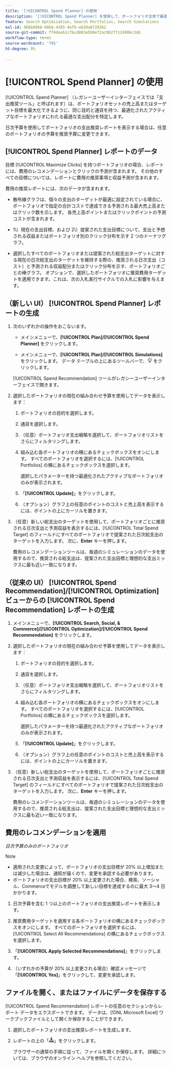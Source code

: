 ```yaml
---
title: '[!UICONTROL Spend Planner] の使用'
description: '[!UICONTROL Spend Planner] を使用して、ポートフォリオ全体で最適な支出配分を特定する方法を説明します。'
feature: Search Optimization, Search Portfolios, Search Simulations
exl-id: 966b8968-68b6-4385-9efb-e639a6729362
source-git-commit: ff4deeb1cfbcd863e5b0ef2ac9b2f7124906c3dd
workflow-type: tm+mt
source-wordcount: '791'
ht-degree: 0%

---
```


# [!UICONTROL Spend Planner] の使用

<!-- When this becomes a menu item, move file and TOC entry accordingly -->

[!UICONTROL Spend Planner] （レガシーユーザーインターフェイスでは「支出推奨ツール」と呼ばれます）は、ポートフォリオセットの売上高またはターゲット目標を最大化できるように、同じ目的と通貨を持つ、最適化されたアクティブなポートフォリオにわたる最適な支出配分を特定します。

日次予算を使用してポートフォリオの支出推奨レポートを表示する場合は、任意のポートフォリオの予算を推奨予算に変更できます。

## [!UICONTROL Spend Planner] レポートのデータ

目標 [!UICONTROL Maximize Clicks] を持つポートフォリオの場合、レポートには、費用のレコメンデーションとクリックの予測が含まれます。 その他のすべての目標については、レポートに費用の推奨事項と収益予測が含まれます。

費用の推奨レポートには、次のデータが含まれます。

* 散布線グラフは、個々の支出のターゲットが最適に設定されている場合に、ポートフォリオで指定の合計コストで達成できる予測される最大売上高またはクリック数を示します。 各売上高ポイントまたはクリックポイントの予測コストが含まれます。

* 1\）現在の支出目標、および 2\）提案された支出目標について、支出と予想される収益またはポートフォリオ別のクリック分布を示す 2 つのドーナツグラフ。

* 選択したすべてのポートフォリオまたは提案された総支出ターゲットに対する現在の日次総支出のターゲットを維持する際の、推奨される日次支出（コスト）と予測される収益配分またはクリック分布を示す、ポートフォリオごとの棒グラフ。 オプションで、選択したポートフォリオに推奨費用ターゲットを適用できます。これは、次の入札実行サイクルでの入札に影響を与えます。

## （新しい UI） [!UICONTROL Spend Planner] レポートの生成

1. 次のいずれかの操作をおこないます。

   * メインメニューで、**[!UICONTROL Plan]/[!UICONTROL Spend Planner]** をクリックします。

   * メインメニューで、**[!UICONTROL Plan]/[!UICONTROL Simulations]** をクリックします。 データ テーブルの上にあるツールバーで、![ 費用プランナー ](/help/search-social-commerce/assets/spend-planner-icon.png " 費用プランナー ") をクリックします。

   [!UICONTROL Spend Recommendation] ツールがレガシーユーザーインターフェイスで開きます。

1. 選択したポートフォリオの現在の組み合わせ予算を使用してデータを表示します：

   1. ポートフォリオの目的を選択します。

   1. 通貨を選択します。

   1. （任意）ポートフォリオ支出戦略を選択して、ポートフォリオリストをさらにフィルタリングします。

   1. 組み込む各ポートフォリオの横にあるチェックボックスをオンにします。 すべてのポートフォリオを選択するには、[!UICONTROL Portfolios] の横にあるチェックボックスを選択します。

      選択したパラメーターを持つ最適化されたアクティブなポートフォリオのみが表示されます。

   1. 「**[!UICONTROL Update]**」をクリックします。

   1. （オプション）グラフ上の任意のポイントのコストと売上高を表示するには、ポイントの上にカーソルを置きます。

1. （任意）新しい総支出のターゲットを使用して、ポートフォリオごとに推奨される日次支出と予測収益を表示するには、[!UICONTROL Total Spend Target] のフィールドにすべてのポートフォリオで提案された日次総支出のターゲットを入力します。 次に、**Enter** キーを押します。

   費用のレコメンデーションツールは、毎週のシミュレーションのデータを使用するので、推奨される総支出は、提案された支出目標と理想的な支出ミックスに最も近い一致になります。

## （従来の UI） [!UICONTROL Spend Recommendation]/[!UICONTROL Optimization] ビューからの [!UICONTROL Spend Recommendation] レポートの生成

1. メインメニューで、**[!UICONTROL Search, Social, & Commerce]/[!UICONTROL Optimization]/[!UICONTROL Spend Recommendation]** をクリックします。

1. 選択したポートフォリオの現在の組み合わせ予算を使用してデータを表示します：

   1. ポートフォリオの目的を選択します。

   1. 通貨を選択します。

   1. （任意）ポートフォリオ支出戦略を選択して、ポートフォリオリストをさらにフィルタリングします。

   1. 組み込む各ポートフォリオの横にあるチェックボックスをオンにします。 すべてのポートフォリオを選択するには、[!UICONTROL Portfolios] の横にあるチェックボックスを選択します。

      選択したパラメーターを持つ最適化されたアクティブなポートフォリオのみが表示されます。

   1. 「**[!UICONTROL Update]**」をクリックします。

   1. （オプション）グラフ上の任意のポイントのコストと売上高を表示するには、ポイントの上にカーソルを置きます。

1. （任意）新しい総支出のターゲットを使用して、ポートフォリオごとに推奨される日次支出と予測収益を表示するには、[!UICONTROL Total Spend Target] のフィールドにすべてのポートフォリオで提案された日次総支出のターゲットを入力します。 次に、**Enter** キーを押します。

   費用のレコメンデーションツールは、毎週のシミュレーションのデータを使用するので、推奨される総支出は、提案された支出目標と理想的な支出ミックスに最も近い一致になります。

## 費用のレコメンデーションを適用

*日次予算のみのポートフォリオ*

>[!NOTE]
>
>* 適用された変更によって、ポートフォリオの支出目標が 20% 以上増加または減少した場合は、通知が届くので、変更を承認する必要があります。
>* ポートフォリオの支出目標が 20% 以上変更された場合、検索、ソーシャル、Commerceでモデルを調整して新しい目標を達成するのに最大 3～4 日かかります。

1. 日次予算を含む 1 つ以上のポートフォリオの支出推奨レポートを表示します。

1. 推奨費用ターゲットを適用する各ポートフォリオの横にあるチェックボックスをオンにします。 すべてのポートフォリオを選択するには、[!UICONTROL Select All Recommendations] の横にあるチェックボックスを選択します。

1. 「**[!UICONTROL Apply Selected Recommendations]**」をクリックします。

1. （いずれかの予算が 20% 以上変更される場合）確認メッセージで「**[!UICONTROL Yes]**」をクリックして、変更を承認します。

## ファイルを開く、またはファイルにデータを保存する

[!UICONTROL Spend Recommendation] レポートの任意のセクションからレポート データをエクスポートできます。 データは、[!DNL Microsoft Excel] ワークブックファイルとして開くか保存することができます。

1. 選択したポートフォリオの支出推奨レポートを生成します。

1. レポートの上の「![ ダウンロード ](/help/search-social-commerce/assets/download-spend-recommendation.png " ダウンロード ")」をクリックします。

   ブラウザーの通常の手順に従って、ファイルを開くか保存します。  詳細については、ブラウザのオンライン ヘルプを参照してください。
